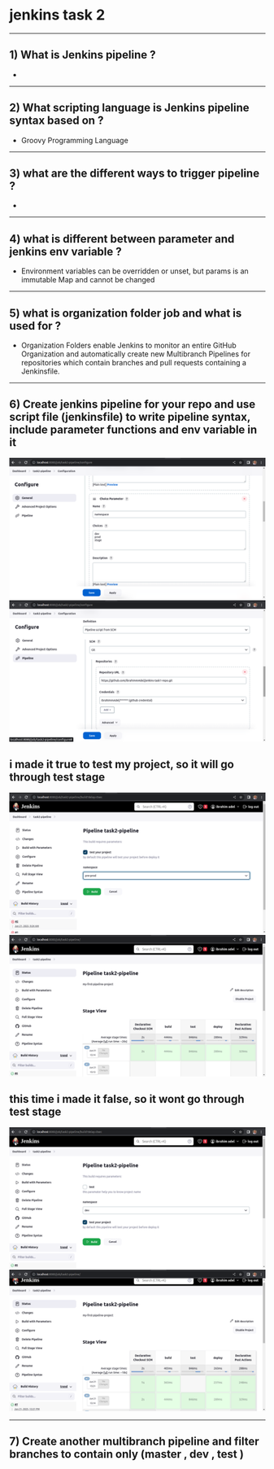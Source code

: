 # jenkins task 2

-----------------------------------------
## 1) What is Jenkins pipeline ?
-

-----------------------------------------
## 2) What scripting language is Jenkins pipeline syntax based on ?
- Groovy Programming Language
  
-----------------------------------------
## 3) what are the different ways to trigger pipeline ? 
-

-----------------------------------------
## 4) what is different between parameter and jenkins env variable ?
- Environment variables can be overridden or unset, but params is an immutable Map and cannot be changed
  
-----------------------------------------
## 5) what is organization folder job and what is used for ?
- Organization Folders enable Jenkins to monitor an entire GitHub Organization and automatically create new Multibranch Pipelines for repositories which contain branches and pull requests containing a Jenkinsfile.

-----------------------------------------
## 6) Create jenkins pipeline for your repo and use script file (jenkinsfile) to write pipeline syntax, include parameter functions and env variable in it 
![](https://github.com/IbrahimmAdel/DevOps_Bootcamp/blob/main/jenkins/task%202/screenshots/1.1.png)
![](https://github.com/IbrahimmAdel/DevOps_Bootcamp/blob/main/jenkins/task%202/screenshots/1.2.png)
## i made it true to test my project, so it will go through test stage
![](https://github.com/IbrahimmAdel/DevOps_Bootcamp/blob/main/jenkins/task%202/screenshots/1.3.png)
![](https://github.com/IbrahimmAdel/DevOps_Bootcamp/blob/main/jenkins/task%202/screenshots/1.4.png)
## this time i made it false, so it wont go through test stage
![](https://github.com/IbrahimmAdel/DevOps_Bootcamp/blob/main/jenkins/task%202/screenshots/1.5.png)
![](https://github.com/IbrahimmAdel/DevOps_Bootcamp/blob/main/jenkins/task%202/screenshots/1.6.png)

-----------------------------------------
## 7) Create another multibranch pipeline and filter branches to contain only (master , dev , test ) 
![]()
![]()
![]()
![]()
![]()
![]()
![]()
![]()
![]()
![]()
